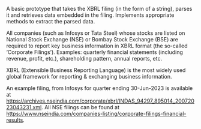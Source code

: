 A basic prototype that takes the XBRL filing (in the form of a string), parses it and retrieves data embedded in the filing.
Implements appropriate methods to extract the parsed data.

All companies (such as Infosys or Tata Steel) whose stocks are listed on National Stock Exchange (NSE) or Bombay
Stock Exchange (BSE) are required to report key business information in XBRL format (the so-called ‘Corporate
Filings’). Examples: quarterly financial statements (including revenue, profit, etc.), shareholding pattern, annual
reports, etc.

XBRL (Extensible Business Reporting Language) is the most widely used global framework for reporting &
exchanging business information.

An example filing, from Infosys for quarter ending 30-Jun-2023 is available at
https://archives.nseindia.com/corporate/xbrl/INDAS_94297_895014_20072023043231.xml.
All NSE filings can be found at https://www.nseindia.com/companies-listing/corporate-filings-financial-results.
